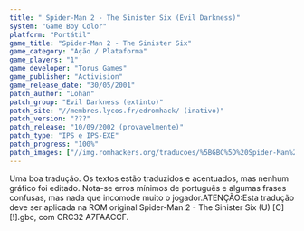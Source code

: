 ```yaml
---
title: " Spider-Man 2 - The Sinister Six (Evil Darkness)"
system: "Game Boy Color"
platform: "Portátil"
game_title: "Spider-Man 2 - The Sinister Six"
game_category: "Ação / Plataforma"
game_players: "1"
game_developer: "Torus Games"
game_publisher: "Activision"
game_release_date: "30/05/2001"
patch_author: "Lohan"
patch_group: "Evil Darkness (extinto)"
patch_site: "//membres.lycos.fr/edromhack/ (inativo)"
patch_version: "???"
patch_release: "10/09/2002 (provavelmente)"
patch_type: "IPS e IPS-EXE"
patch_progress: "100%"
patch_images: ["//img.romhackers.org/traducoes/%5BGBC%5D%20Spider-Man%202%20-%20The%20Sinister%20Six%20-%20Evil%20Darkness%20-%201.png","//img.romhackers.org/traducoes/%5BGBC%5D%20Spider-Man%202%20-%20The%20Sinister%20Six%20-%20Evil%20Darkness%20-%202.png","//img.romhackers.org/traducoes/%5BGBC%5D%20Spider-Man%202%20-%20The%20Sinister%20Six%20-%20Evil%20Darkness%20-%203.png"]
---
```

Uma boa tradução. Os textos estão traduzidos e acentuados, mas nenhum gráfico foi editado. Nota-se erros mínimos de português e algumas frases confusas, mas nada que incomode muito o jogador.ATENÇÃO:Esta tradução deve ser aplicada na ROM original Spider-Man 2 - The Sinister Six (U) [C][!].gbc, com CRC32 A7FAACCF.